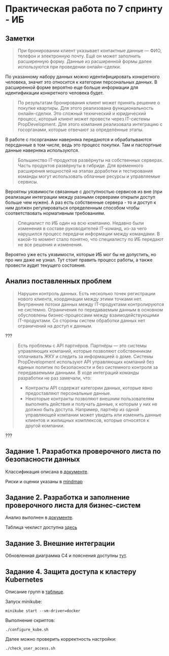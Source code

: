 # Практическая работа по 7 спринту - ИБ

## Заметки

> При бронировании клиент указывает контактные данные — ФИО, телефон и электронную почту. Ещё он может заполнить расширенную форму. Данные из расширенной формы далее используются при проведении онлайн-сделки.

По указанному набору данных можно идентифицировать конкретного человека, значит это относится к категории персональных данных.
В расширенной форме вероятно еще больше информации для идентификации конкретного человека будет.

>По результатам бронирования клиент может принять решение о покупке квартиры. Для этого реализована функциональность онлайн-сделки. Это сложный технический и юридический процесс, который клиент может провести через IT-системы PropDevelopment. Для этого компания реализовала интеграцию с госорганами, которые отвечают за определённые этапы.

В работе с госорганами наверняка передаются и обрабатываются персданные в том числе, ведь это процесс покупки. Там и паспортные данные наверняка используются.

> Большинство IT-продуктов развёрнуты на собственных серверах. Часть продуктов развёрнуты в гибриде. Для временного расширения мощностей на этапах доработки и тестирования команды могут использовать облачные ресурсы и управляемые сервисы.

Вероятны уязвимости связанные с доступностью сервисов из вне (при реализации интеграции между разными серверами открыли доступ больше чем нужен). 
А раз есть собственные сервера - то и доступ к ним должен регулироваться определенным способом чтобы соответствовать нормативным требованиям.

> Специалист по ИБ один на всю компанию. Недавно были изменения в составе руководителей IT-команд, из-за чего нарушился процесс передачи информации между командами. В какой-то момент стало понятно, что специалисту по ИБ передают не все решения и изменения.

Вероятно уже есть уязвимости, которые ИБ мог бы не допустить, но про них даже не узнал. Тут стоит править процесс работы, а также провести аудит текущего состояния.

## Анализ поставленных проблем

>Нарушен контроль данных. Есть несколько точек регистрации нового клиента, координации между этими точками нет. Внутренние потоки данных между IT-продуктами контролируются не системно. Ограничения по передаваемым данным в основном обусловлены бизнес-процессами между взаимодействующими IT-продуктами. Со стороны систем обработки данных нет ограничений на доступ к данным.

???

> Есть проблемы с API партнёров. Партнёры — это системы управляющих компаний, которые позволяют собственникам оплачивать ЖКУ и следить за информацией о доме. Системы PropDevelopment используют API управляющих компаний без единых политик по безопасности и без системного контроля за передаваемыми данными. В ходе интеграций команды разработки не раз замечали, что:
> - Контракты API содержат категории данных, которые явно предоставляют персональные данные.
> - Некоторые контракты позволяют внешним пользователям выполнять действия и получать данные, к которым у них не должно быть доступа. Например, партнёр из одной управляющей компании может увидеть или изменить данные клиентов и жилищных комплексов, которые относятся к другой компании.

???

## Задание 1. Разработка проверочного листа по безопасности данных

Классификация описана в [документе](Exc1/ANALYZE.md).

Риски и оценки указаны в [mindmap](Exc1/mindmap.drawio)

## Задание 2. Разработка и заполнение проверочного листа для бизнес-систем

Анализ выполнен в [документе](Exc2/ANALYZE.md).

Таблица чеклист доступна [здесь](Exc2/checklist.xlsx)

## Задание 3. Внешние интеграции

Обновленная диаграмма C4 и пояснения доступны [тут](Exc3/PropDevelopment_С4_model.drawio.xml).

## Задание 4. Защита доступа к кластеру Kubernetes

Описание групп в [таблице](Exc4/группы.xlsx).

Запуск minikube:
```
minikube start --vm-driver=docker
```

Выполнение скриптов:
```
./configure_kube.sh
```

Далее можно проверить корректность настройки:
```
./check_user_access.sh
```
